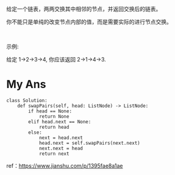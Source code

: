 给定一个链表，两两交换其中相邻的节点，并返回交换后的链表。

你不能只是单纯的改变节点内部的值，而是需要实际的进行节点交换。

 

示例:

给定 1->2->3->4, 你应该返回 2->1->4->3.

# My Ans
```
class Solution:
    def swapPairs(self, head: ListNode) -> ListNode:
        if head == None:
            return None
        elif head.next == None:
            return head
        else:
            next = head.next
            head.next = self.swapPairs(next.next)
            next.next = head
            return next
```
ref：https://www.jianshu.com/p/1395fae8a1ae